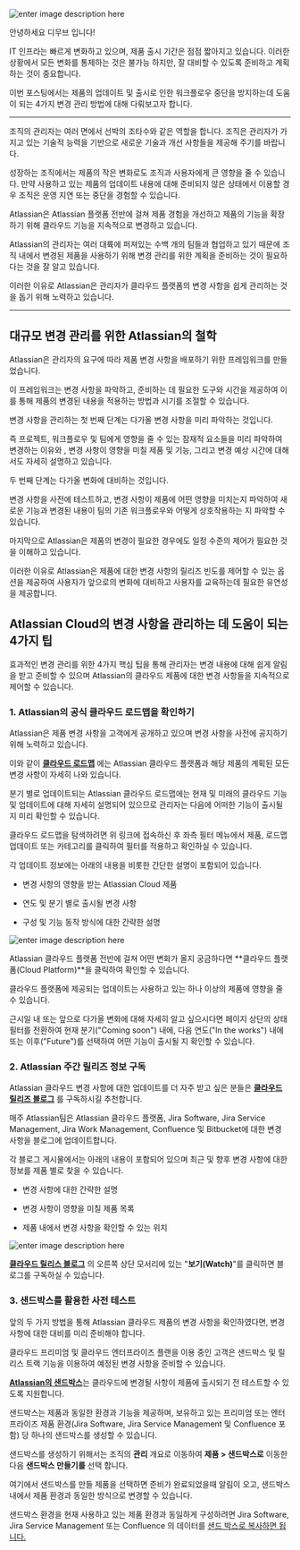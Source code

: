 ![enter image description here](https://i2.wp.com/atlassianblog.wpengine.com/wp-content/uploads/2021/08/download.png?resize=1560,760&ssl=1)

안녕하세요 디무브 입니다!

IT 인프라는 빠르게 변화하고 있으며, 제품 출시 기간은 점점 짧아지고 있습니다. 이러한 상황에서 모든 변화를 통제하는 것은 불가능 하지만, 잘 대비할 수 있도록 준비하고 계획하는 것이 중요합니다. 

이번 포스팅에서는 제품의 업데이트 및 출시로 인한 워크플로우 중단을 방지하는데 도움이 되는 4가지 변경 관리 방법에 대해 다뤄보고자 합니다.

----------

조직의 관리자는 여러 면에서 선박의 조타수와 같은 역할을 합니다. 조직은 관리자가 가지고 있는 기술적 능력을 기반으로 새로운 기술과 개선 사항들을 제공해 주기를 바랍니다.

성장하는 조직에서는 제품의 작은 변화로도 조직과 사용자에게 큰 영향을 줄 수 있습니다. 만약 사용하고 있는 제품의 업데이트 내용에 대해 준비되지 않은 상태에서 이용할 경우 조직은 운영 지연 또는 중단을 경험할 수 있습니다.

Atlassian은 Atlassian 플랫폼 전반에 걸쳐 제품 경험을 개선하고 제품의 기능을 확장하기 위해 클라우드 기능을 지속적으로 변경하고 있습니다.

Atlassian의 관리자는 여러 대륙에 퍼져있는 수백 개의 팀들과 협업하고 있기 때문에 조직 내에서 변경된 제품을 사용하기 위해 변경 관리를 위한 계획을 준비하는 것이 필요하다는 것을 잘 알고 있습니다.

이러한 이유로 Atlassian은 관리자가 클라우드 플랫폼의 변경 사항을 쉽게 관리하는 것을 돕기 위해 노력하고 있습니다.

---

## **대규모 변경 관리를 위한 Atlassian의 철학**

Atlassian은 관리자의 요구에 따라 제품 변경 사항을 배포하기 위한 프레임워크를 만들었습니다.

이 프레임워크는 변경 사항을 파악하고, 준비하는 데 필요한 도구와 시간을 제공하여 이를 통해 제품의 변경된 내용을 적용하는 방법과 시기를 조절할 수 있습니다.

변경 사항을 관리하는 첫 번째 단계는 다가올 변경 사항을 미리 파악하는 것입니다.

즉 프로젝트, 워크플로우 및 팀에게 영향을 줄 수 있는 잠재적 요소들을 미리 파악하여 변경하는 이유와 , 변경 사항이 영향을 미칠 제품 및 기능, 그리고 변경 예상 시간에 대해서도 자세히 설명하고 있습니다.

두 번째 단계는 다가올 변화에 대비하는 것입니다.

변경 사항을 사전에 테스트하고, 변경 사항이 제품에 어떤 영향을 미치는지 파악하여 새로운 기능과 변경된 내용이 팀의 기존 워크플로우와 어떻게 상호작용하는 지 파악할 수 있습니다.

마지막으로 Atlassian은 제품의 변경이 필요한 경우에도 일정 수준의 제어가 필요한 것을 이해하고 있습니다.

이러한 이유로 Atlassian은 제품에 대한 변경 사항의 릴리즈 빈도를 제어할 수 있는 옵션을 제공하여 사용자가 앞으로의 변화에 대비하고 사용자를 교육하는데 필요한 유연성을 제공합니다.

## **Atlassian Cloud의 변경 사항을 관리하는 데 도움이 되는 4가지 팁**

효과적인 변경 관리를 위한 4가지 핵심 팁을 통해 관리자는 변경 내용에 대해 쉽게 알림을 받고 준비할 수 있으며 Atlassian의 클라우드 제품에 대한 변경 사항들을 지속적으로 제어할 수 있습니다.

### **1. Atlassian의 공식 클라우드 로드맵을 확인하기**

Atlassian은 제품 변경 사항을 고객에게 공개하고 있으며 변경 사항을 사전에 공지하기 위해 노력하고 있습니다.

이와 같이 [**클라우드 로드맵**](https://www.atlassian.com/roadmap/cloud "https://www.atlassian.com/roadmap/cloud")  에는 Atlassian 클라우드 플랫폼과 해당 제품의 계획된 모든 변경 사항이 자세히 나와 있습니다.

분기 별로 업데이트되는 Atlassian 클라우드 로드맵에는 현재 및 미래의 클라우드 기능 및 업데이트에 대해 자세히 설명되어 있으므로 관리자는 다음에 어떠한 기능이 출시될 지 미리 확인할 수 있습니다.

클라우드 로드맵을 탐색하려면 위 링크에 접속하신 후 좌측 필터 메뉴에서 제품, 로드맵 업데이트 또는 카테고리를 클릭하여 필터를 적용하고 확인하실 수 있습니다.

각 업데이트 정보에는 아래의 내용을 비롯한 간단한 설명이 포함되어 있습니다.

-   변경 사항의 영향을 받는 Atlassian Cloud 제품
    
-   연도 및 분기 별로 출시될 변경 사항
    
-   구성 및 기능 동작 방식에 대한 간략한 설명

![enter image description here](https://i1.wp.com/atlassianblog.wpengine.com/wp-content/uploads/2021/08/2atlcloud.png?resize=768,391&ssl=1)

Atlassian 클라우드 플랫폼 전반에 걸쳐 어떤 변화가 올지 궁금하다면 **클라우드 플랫폼(Cloud Platform)**을 클릭하여 확인할 수 있습니다.

클라우드 플랫폼에 제공되는 업데이트는 사용하고 있는 하나 이상의 제품에 영향을 줄 수 있습니다.

근시일 내 또는 앞으로 다가올 변화에 대해 자세히 알고 싶으시다면 페이지 상단의 상태 필터를 전환하여 현재 분기("Coming soon") 내에, 다음 연도("In the works") 내에 또는 이후("Future")를 선택하여 어떤 기능이 출시될 지 확인할 수 있습니다.

### **2. Atlassian 주간 릴리즈 정보 구독**

Atlassian 클라우드 변경 사항에 대한 업데이트를 더 자주 받고 싶은 분들은 [**클라우드 릴리즈 블로그**](https://confluence.atlassian.com/cloud/blog# "https://confluence.atlassian.com/cloud/blog#") 를 구독하시길 추천합니다.

매주 Atlassian팀은 Atlassian 클라우드 플랫폼, Jira Software, Jira Service Management, Jira Work Management, Confluence 및 Bitbucket에 대한 변경 사항을 블로그에 업데이트합니다.

각 블로그 게시물에서는 아래의 내용이 포함되어 있으며 최근 및 향후 변경 사항에 대한 정보를 제품 별로 찾을 수 있습니다.

-   변경 사항에 대한 간략한 설명
    
-   변경 사항이 영향을 미칠 제품 목록
    
-   제품 내에서 변경 사항을 확인할 수 있는 위치
    
![enter image description here](https://i0.wp.com/atlassianblog.wpengine.com/wp-content/uploads/2021/08/4e3a9066-6858-4d48-9b33-c3f177a1c2f6.png?resize=768,557&ssl=1)

[**클라우드 릴리스 블로그**](https://confluence.atlassian.com/cloud/blog# "https://confluence.atlassian.com/cloud/blog#") 의 오른쪽 상단 모서리에 있는 "**보기(Watch)**"를 클릭하면 블로그를 구독하실 수 있습니다.


### **3. 샌드박스를 활용한 사전 테스트**

앞의 두 가지 방법을 통해 Atlassian 클라우드 제품의 변경 사항을 확인하였다면, 변경 사항에 대한 대비를 미리 준비해야 합니다.

클라우드 프리미엄 및 클라우드 엔터프라이즈 플랜을 이용 중인 고객은 샌드박스 및 릴리스 트랙 기능을 이용하여 예정된 변경 사항을 준비할 수 있습니다.

[**Atlassian의 샌드박스**](https://support.atlassian.com/organization-administration/docs/manage-product-sandboxes/ "https://support.atlassian.com/organization-administration/docs/manage-product-sandboxes/")는 클라우드에 변경될 사항이 제품에 출시되기 전 테스트할 수 있도록 지원합니다.

샌드박스는 제품과 동일한 환경과 기능을 제공하며, 보유하고 있는 프리미엄 또는 엔터프라이즈 제품 환경(Jira Software, Jira Service Management 및 Confluence 포함) 당 하나의 샌드박스를 생성할 수 있습니다.

샌드박스를 생성하기 위해서는 조직의 **관리** 개요로 이동하여 **제품 > 샌드박스로** 이동한  다음 **샌드박스 만들기를** 선택 합니다.

여기에서 샌드박스를 만들 제품을 선택하면 준비가 완료되었을때 알림이 오고, 샌드박스 내에서 제품 환경과 동일한 방식으로 변경할 수 있습니다.

샌드박스 환경을 현재 사용하고 있는 제품 환경과 동일하게 구성하려면 Jira Software, Jira Service Management 또는 Confluence 의 데이터를 [샌드 박스로 복사하면 됩니다.](https://support.atlassian.com/organization-administration/docs/manage-product-sandboxes/#Managesandboxes-Copydatatoasandbox "https://support.atlassian.com/organization-administration/docs/manage-product-sandboxes/#Managesandboxes-Copydatatoasandbox")


<!--stackedit_data:
eyJoaXN0b3J5IjpbLTE3NDIzMTgzMjIsODgxNzEyMTA0XX0=
-->